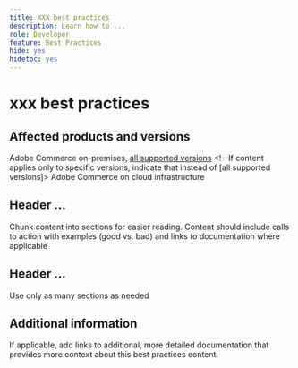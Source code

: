 ```yaml
---
title: XXX best practices
description: Learn how to ...
role: Developer
feature: Best Practices
hide: yes
hidetoc: yes
---
```


<!--Metadata values configured in ExL

Info on writing descriptions and titles: https://experienceleague.adobe.com/docs/authoring-guide-exl/using/authoring/features/metadata.html

Available roles: https://git.corp.adobe.com/AdobeDocs/exl-config/blob/master/metadata-values/role.yml

Available features: https://git.corp.adobe.com/AdobeDocs/exl-config/blob/master/metadata-values/feature.yml 

Hide values are set to yes for the template so it is not included in ExL. You can remove those tags for best practices topics you add. -->

# xxx best practices

<!--Add one or two sentences to summarize the overall contents of this best practice topic-->


## Affected products and versions

<!--Add details for the product and versions where the best practice info is relevant. Below are examples, adjust as needed. If info applies specifically to B2B or B2C, include that information -->

Adobe Commerce on-premises, [all supported versions](../../release/versions.html) <!--If content applies only to specific versions, indicate that instead of [all supported versions]>
Adobe Commerce on cloud infrastructure
<!-- Business type: B2C and B2B -- specify only if needed?)-->

## Header ...

Chunk content into sections for easier reading. Content should include calls to action with examples (good vs. bad) and links to documentation where applicable

## Header ...

Use only as many sections as needed

## Additional information

If applicable, add links to additional, more detailed documentation that provides more context about this best practices content.
